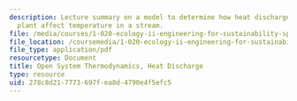 ```yaml
---
description: Lecture summary on a model to determine how heat discharges from a power
  plant affect temperature in a stream.
file: /media/courses/1-020-ecology-ii-engineering-for-sustainability-spring-2008/278c8d217773697fea8d4790e4f5efc5_lec11.pdf
file_location: /coursemedia/1-020-ecology-ii-engineering-for-sustainability-spring-2008/278c8d217773697fea8d4790e4f5efc5_lec11.pdf
file_type: application/pdf
resourcetype: Document
title: Open System Thermodynamics, Heat Discharge
type: resource
uid: 278c8d21-7773-697f-ea8d-4790e4f5efc5
---
```

